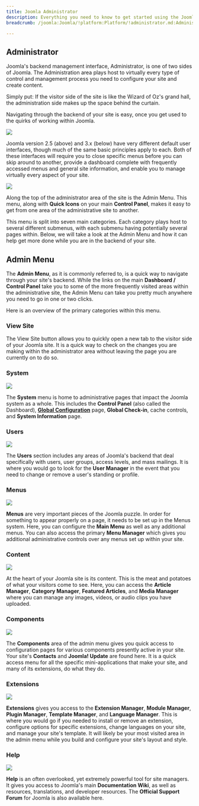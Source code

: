 ```yaml
---
title: Joomla Administrator
description: Everything you need to know to get started using the Joomla Administrator.
breadcrumb: /joomla:Joomla/!platform:Platform/!administrator.md:Administrator

---
```


Administrator
-----

Joomla's backend management interface, Administrator, is one of two sides of Joomla. The Administration area plays host to virtually every type of control and management process you need to configure your site and create content.

Simply put: If the visitor side of the site is like the Wizard of Oz's grand hall, the administration side makes up the space behind the curtain.

Navigating through the backend of your site is easy, once you get used to the quirks of working within Joomla.

![][j251]

Joomla version 2.5 (above) and 3.x (below) have very different default user interfaces, though much of the same basic principles apply to each. Both of these interfaces will require you to close specific menus before you can skip around to another, provide a dashboard complete with frequently accessed menus and general site information, and enable you to manage virtually every aspect of your site.

![][j3x1]

Along the top of the administrator area of the site is the Admin Menu. This menu, along with **Quick Icons** on your main **Control Panel**, makes it easy to get from one area of the administrative site to another.

This menu is split into seven main categories. Each category plays host to several different submenus, with each submenu having potentially several pages within. Below, we will take a look at the Admin Menu and how it can help get more done while you are in the backend of your site.

Admin Menu
-----

The **Admin Menu**, as it is commonly referred to, is a quick way to navigate through your site's backend. While the links on the main **Dashboard / Control Panel** take you to some of the more frequently visited areas within the administrative site, the Admin Menu can take you pretty much anywhere you need to go in one or two clicks.

Here is an overview of the primary categories within this menu.

### View Site

The View Site button allows you to quickly open a new tab to the visitor side of your Joomla site. It is a quick way to check on the changes you are making within the administrator area without leaving the page you are currently on to do so. 

### System

![][j3x2]

The **System** menu is home to administrative pages that impact the Joomla system as a whole. This includes the **Control Panel** (also called the Dashboard), [**Global Configuration**][global] page, **Global Check-in**, cache controls, and **System Information** page.

### Users

![][j3x3]

The **Users** section includes any areas of Joomla's backend that deal specifically with users, user groups, access levels, and mass mailings. It is where you would go to look for the **User Manager** in the event that you need to change or remove a user's standing or profile.

### Menus

![][j3x4]

**Menus** are very important pieces of the Joomla puzzle. In order for something to appear properly on a page, it needs to be set up in the Menus system. Here, you can configure the **Main Menu** as well as any additional menus. You can also access the primary **Menu Manager** which gives you additional administrative controls over any menus set up within your site.

### Content

![][j3x5]

At the heart of your Joomla site is its content. This is the meat and potatoes of what your visitors come to see. Here, you can access the **Article Manager**, **Category Manager**, **Featured Articles**, and **Media Manager** where you can manage any images, videos, or audio clips you have uploaded.

### Components

![][j3x6]

The **Components** area of the admin menu gives you quick access to configuration pages for various components presently active in your site. Your site's **Contacts** and **Joomla! Update** are found here. It is a quick access menu for all the specific mini-applications that make your site, and many of its extensions, do what they do.

### Extensions

![][j3x7]

**Extensions** gives you access to the **Extension Manager**, **Module Manager**, **Plugin Manager**, **Template Manager**, and **Language Manager**. This is where you would go if you needed to install or remove an extension, configure options for specific extensions, change languages on your site, and manage your site's template. It will likely be your most visited area in the admin menu while you build and configure your site's layout and style.

### Help

![][j3x8]

**Help** is an often overlooked, yet extremely powerful tool for site managers. It gives you access to Joomla's main **Documentation Wiki**, as well as resources, translations, and developer resources. The **Official Support Forum** for Joomla is also available here.

[j251]: assets/administrator_j25_1.png
[j3x1]: assets/administrator_j3x_1.png
[j3x2]: assets/administrator_j3x_2.png
[j3x3]: assets/administrator_j3x_3.png
[j3x4]: assets/administrator_j3x_4.png
[j3x5]: assets/administrator_j3x_5.png
[j3x6]: assets/administrator_j3x_6.png
[j3x7]: assets/administrator_j3x_7.png
[j3x8]: assets/administrator_j3x_8.png
[j3x9]: assets/administrator_j3x_9.png
[global]: ../basic/global_configuration.md
